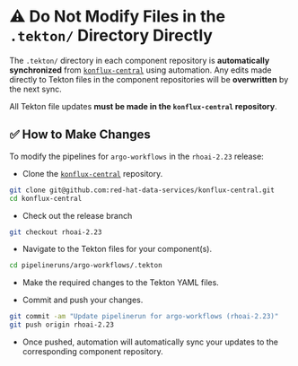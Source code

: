 # ⚠️ Do Not Modify Files in the `.tekton/` Directory Directly

The `.tekton/` directory in each component repository is **automatically synchronized** from [`konflux-central`](https://github.com/red-hat-data-services/konflux-central) using automation. Any edits made directly to Tekton files in the component repositories will be **overwritten** by the next sync.

All Tekton file updates **must be made in the `konflux-central` repository**.

## ✅ How to Make Changes

To modify the pipelines for `argo-workflows` in the `rhoai-2.23` release:

- Clone the [`konflux-central`](https://github.com/red-hat-data-services/konflux-central) repository.

```bash
git clone git@github.com:red-hat-data-services/konflux-central.git
cd konflux-central
```

- Check out the release branch

```bash
git checkout rhoai-2.23
```

- Navigate to the Tekton files for your component(s).

```bash
cd pipelineruns/argo-workflows/.tekton
```

- Make the required changes to the Tekton YAML files.

- Commit and push your changes.

```bash
git commit -am "Update pipelinerun for argo-workflows (rhoai-2.23)"
git push origin rhoai-2.23
```

- Once pushed, automation will automatically sync your updates to the corresponding component repository.
